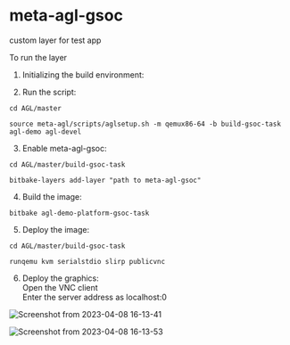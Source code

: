 # meta-agl-gsoc
custom layer for test app


To run the layer

1. Initializing the build environment:

2. Run the script: 
```shell
cd AGL/master
```
```shell
source meta-agl/scripts/aglsetup.sh -m qemux86-64 -b build-gsoc-task agl-demo agl-devel 
```


3. Enable meta-agl-gsoc: 
```shell
cd AGL/master/build-gsoc-task 
```
```shell
bitbake-layers add-layer "path to meta-agl-gsoc" 
```


4. Build the image: 
```shell
bitbake agl-demo-platform-gsoc-task 
```


5. Deploy the image: 
```shell
cd AGL/master/build-gsoc-task 
```
```shell
runqemu kvm serialstdio slirp publicvnc 
```


6. Deploy the graphics: \
  Open the VNC client \
  Enter the server address as localhost:0 
  
![Screenshot from 2023-04-08 16-13-41](https://user-images.githubusercontent.com/96018337/230718782-8a0bb398-3bd3-4de7-9030-46d27022ff9e.png)

![Screenshot from 2023-04-08 16-13-53](https://user-images.githubusercontent.com/96018337/230718786-3ab52a76-8e20-47e9-9004-4a78c803de7e.png)
